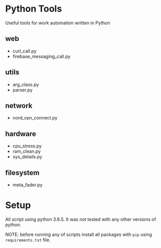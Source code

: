 # Python Tools

Useful tools for work automation written in Python

## web
* curl_call.py
* firebase_messaging_call.py

## utils
* arg_class.py
* parser.py

## network
* nord_vpn_connect.py

## hardware
* cpu_stress.py
* ram_clean.py
* sys_details.py

## filesystem
* meta_fader.py

# Setup

All script using python 3.6.5. It was not tested with any other versions of python.

NOTE: before running any of scripts install all packages with `pip` using `requirements.txt` file.
